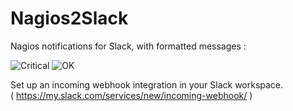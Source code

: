 # Nagios2Slack

Nagios notifications for Slack, with formatted messages :

![Critical](http://env.baarnes.com/nagios2slack/critical.png)
![OK](http://env.baarnes.com/nagios2slack/ok.png)

Set up an incoming webhook integration in your Slack workspace.</br>
( https://my.slack.com/services/new/incoming-webhook/ )
